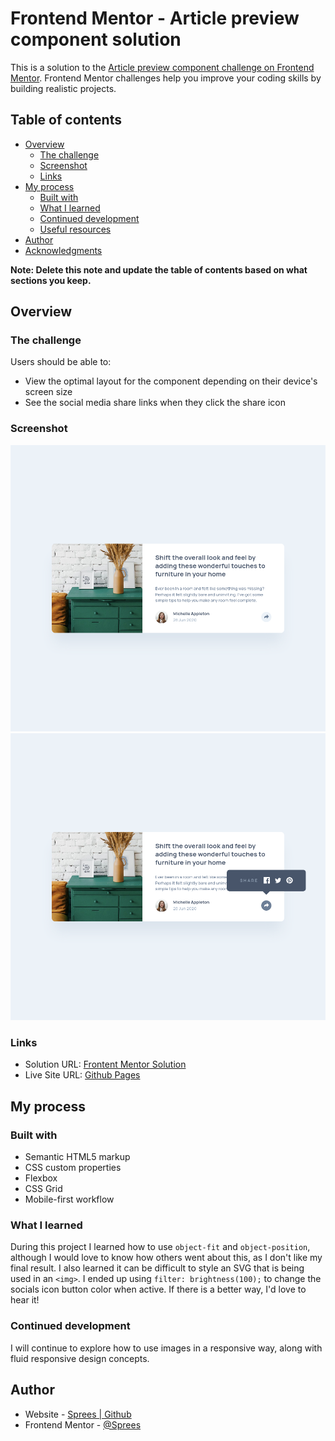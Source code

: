 # Frontend Mentor - Article preview component solution

This is a solution to the [Article preview component challenge on Frontend Mentor](https://www.frontendmentor.io/challenges/article-preview-component-dYBN_pYFT). Frontend Mentor challenges help you improve your coding skills by building realistic projects. 

## Table of contents

- [Overview](#overview)
  - [The challenge](#the-challenge)
  - [Screenshot](#screenshot)
  - [Links](#links)
- [My process](#my-process)
  - [Built with](#built-with)
  - [What I learned](#what-i-learned)
  - [Continued development](#continued-development)
  - [Useful resources](#useful-resources)
- [Author](#author)
- [Acknowledgments](#acknowledgments)

**Note: Delete this note and update the table of contents based on what sections you keep.**

## Overview

### The challenge

Users should be able to:

- View the optimal layout for the component depending on their device's screen size
- See the social media share links when they click the share icon

### Screenshot

![](./design/Screenshot.png)
![](./design/Screenshot-active.png)

### Links

- Solution URL: [Frontent Mentor Solution](https://www.frontendmentor.io/solutions/article-preview-component-modern-css-fluid-responsive-design-NDTQ880c-9)
- Live Site URL: [Github Pages](https://sprees.github.io/fe-mentor_article-preview-component/)

## My process

### Built with

- Semantic HTML5 markup
- CSS custom properties
- Flexbox
- CSS Grid
- Mobile-first workflow

### What I learned

During this project I learned how to use `object-fit` and `object-position`, although I would love to know how others went about this, as I don't like my final result. I also learned it can be difficult to style an SVG that is being used in an `<img>`. I ended up using `filter: brightness(100);` to change the socials icon button color when active. If there is a better way, I'd love to hear it!

### Continued development

I will continue to explore how to use images in a responsive way, along with fluid responsive design concepts.

## Author

- Website - [Sprees | Github](https://github.com/sprees)
- Frontend Mentor - [@Sprees](https://www.frontendmentor.io/profile/sprees)
